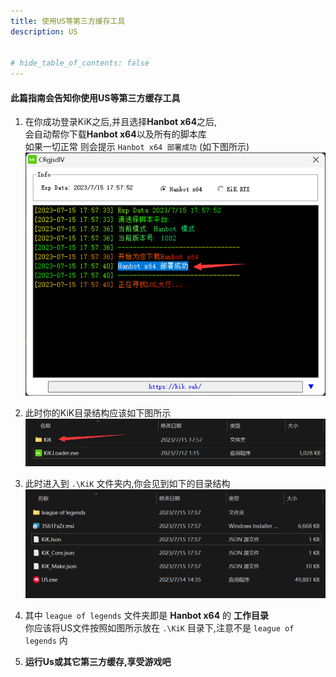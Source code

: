 ```yaml
---
title: 使用US等第三方缓存工具
description: US


# hide_table_of_contents: false
---
```


#### 此篇指南会告知你使用US等第三方缓存工具
1. 在你成功登录KiK之后,并且选择**Hanbot x64**之后,  
     会自动帮你下载**Hanbot x64**以及所有的脚本库  
     如果一切正常 则会提示 `Hanbot x64 部署成功` (如下图所示)
     ![Alt text](./US_Screenshare/Hanbotsucess.png)  

2. 此时你的KiK目录结构应该如下图所示
     ![Alt text](./US_Screenshare/file.png)  

3. 此时进入到 `.\KiK` 文件夹内,你会见到如下的目录结构  
     ![Alt text](./US_Screenshare/file2.png)

4. 其中 `league of legends` 文件夹即是 **Hanbot x64** 的 **工作目录**  
     你应该将US文件按照如图所示放在 `.\KiK` 目录下,注意不是 `league of legends` 内  

5. **运行Us或其它第三方缓存,享受游戏吧**
